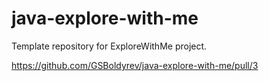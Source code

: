 # java-explore-with-me
Template repository for ExploreWithMe project.

https://github.com/GSBoldyrev/java-explore-with-me/pull/3
